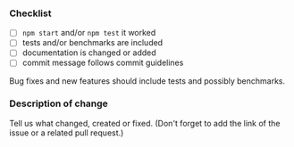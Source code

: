 ### Checklist
- [ ] `npm start` and/or `npm test` it worked
- [ ] tests and/or benchmarks are included
- [ ] documentation is changed or added
- [ ] commit message follows commit guidelines

Bug fixes and new features should include tests and possibly benchmarks.

### Description of change
Tell us what changed, created or fixed. (Don't forget to add the link of the issue or a related pull request.)